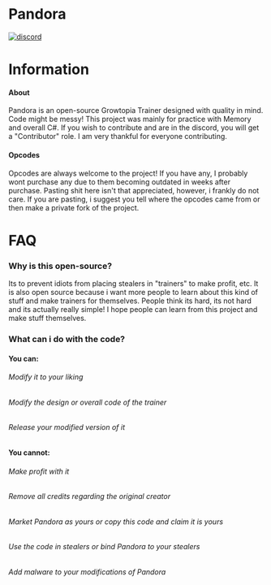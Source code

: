 # Pandora

[![discord](https://img.shields.io/badge/Discord-Pandora-8080c0)](https://discord.gg/2AkbVqDAcT)

# Information
#### About
Pandora is an open-source Growtopia Trainer designed with quality in mind. Code might be messy! This project was mainly for practice with Memory and overall C#.
If you wish to contribute and are in the discord, you will get a "Contributor" role. I am very thankful for everyone contributing.

#### Opcodes
Opcodes are always welcome to the project! If you have any, I probably wont purchase any due to them becoming outdated in weeks after purchase.
Pasting shit here isn't that appreciated, however, i frankly do not care. If you are pasting, i suggest you tell where the opcodes came from or then make a private fork of the project.

# FAQ
### Why is this open-source?
Its to prevent idiots from placing stealers in "trainers" to make profit, etc. It is also open source because i want more people to learn about this kind of stuff and make trainers for themselves. People think its hard, its not hard and its actually really simple! I hope people can learn from this project and make stuff themselves.

### What can i do with the code?
#### You can:
###### Modify it to your liking
###### Modify the design or overall code of the trainer
###### Release your modified version of it

#### You cannot:
###### Make profit with it
###### Remove all credits regarding the original creator
###### Market Pandora as yours or copy this code and claim it is yours
###### Use the code in stealers or bind Pandora to your stealers
###### Add malware to your modifications of Pandora


